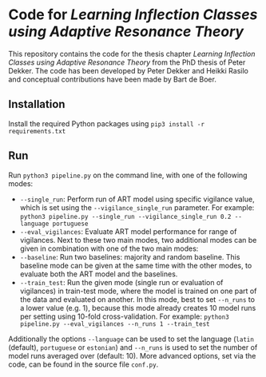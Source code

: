 # Code for _Learning Inflection Classes using Adaptive Resonance Theory_
This repository contains the code for the thesis chapter _Learning Inflection Classes using Adaptive Resonance Theory_ from the PhD thesis of Peter Dekker. The code has been developed by Peter Dekker and Heikki Rasilo and conceptual contributions have been made by Bart de Boer.
## Installation
Install the required Python packages using
```pip3 install -r requirements.txt```

## Run
Run ```python3 pipeline.py``` on the command line, with one of the following modes:
 - ``--single_run``: Perform run of ART model using specific vigilance value, which is set using the `--vigilance_single_run` parameter. For example: 
``python3 pipeline.py --single_run --vigilance_single_run 0.2 --language portuguese``
 - ``--eval_vigilances``: Evaluate ART model performance for range of vigilances.
Next to these two main modes, two additional modes can be given in combination with one of the two main modes:
 - ``--baseline``: Run two baselines: majority and random baseline. This baseline mode can be given at the same time with the other modes, to evaluate both the ART model and the baselines.
 - ``--train_test``: Run the given mode (single run or evaluation of vigilances) in train-test mode, where the model is trained on one part of the data and evaluated on another. In this mode, best to set `--n_runs` to a lower value (e.g. 1), because this mode already creates 10 model runs per setting using 10-fold cross-validation. For example: `python3 pipeline.py --eval_vigilances --n_runs 1 --train_test`

Additionally the options `--language` can be used to set the language (`latin` (default), `portuguese` or `estonian`) and `--n_runs` is used to set the number of model runs averaged over (default: 10). More advanced options, set via the code, can be found in the source file `conf.py`. 

